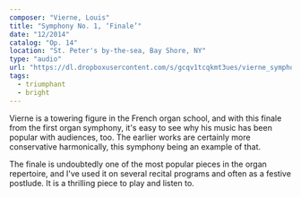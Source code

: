 ```yaml
---
composer: "Vierne, Louis"
title: "Symphony No. 1, ‘Finale’"
date: "12/2014"
catalog: "Op. 14"
location: "St. Peter's by-the-sea, Bay Shore, NY"
type: "audio"
url: "https://dl.dropboxusercontent.com/s/gcqv1tcqkmt3ues/vierne_symphony1_finale.mp3?dl=0"
tags:
  - triumphant
  - bright
---
```


Vierne is a towering figure in the French organ school, and with this finale
from the first organ symphony, it's easy to see why his music has been popular
with audiences, too. The earlier works are certainly more conservative
harmonically, this symphony being an example of that.

The finale is undoubtedly one of the most popular pieces in the organ  
repertoire, and I've used it on several recital programs and often as a festive
postlude. It is a thrilling piece to play and listen to.
